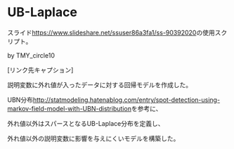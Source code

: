 # UB-Laplace
スライド<https://www.slideshare.net/ssuser86a3fa1/ss-90392020>の使用スクリプト。

by TMY_circle10

[リンク先キャプション]

説明変数に外れ値が入ったデータに対する回帰モデルを作成した。

UBN分布<http://statmodeling.hatenablog.com/entry/spot-detection-using-markov-field-model-with-UBN-distribution>を参考に、

外れ値以外はスパースとなるUB-Laplace分布を定義し、

外れ値以外の説明変数に影響を与えにくいモデルを構築した。 
